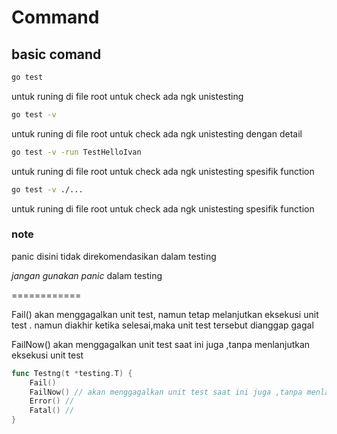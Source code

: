# Command

## basic comand

```cmd
go test
```

untuk runing di file root untuk check ada ngk unistesting

```cmd
go test -v
```

untuk runing di file root untuk check ada ngk unistesting dengan detail

```cmd
go test -v -run TestHelloIvan
```

untuk runing di file root untuk check ada ngk unistesting spesifik function

```cmd
go test -v ./...
```

untuk runing di file root untuk check ada ngk unistesting spesifik function

### note

panic disini tidak direkomendasikan dalam testing

_jangan gunakan panic_ dalam testing

============

Fail() akan menggagalkan unit test, namun tetap melanjutkan eksekusi unit test . namun diakhir ketika selesai,maka unit test tersebut dianggap gagal

FailNow() akan menggagalkan unit test saat ini juga ,tanpa menlanjutkan eksekusi unit test

```go
func Testng(t *testing.T) {
    Fail()
    FailNow() // akan menggagalkan unit test saat ini juga ,tanpa menlanjutkan eksekusi unit test
    Error() //
    Fatal() //
}
```
